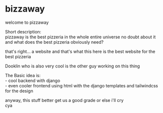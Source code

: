 # bizzaway

welcome to pizzaway


Short description:  
pizzaway is the best pizzeria in the whole entire universe
no doubt about it 
and what does the best pizzeria obviously need?

that's right... a website
and that's what this here is 
the best website for the best pizzeria 


Dooklin who is also very cool is the other guy working on this thing


The Basic idea is:   
    - cool backend with django   
    - even cooler frontend using html with the django templates and tailwindcss for the design   


anyway, this stuff better get us a good grade or else i'll cry   
cya
